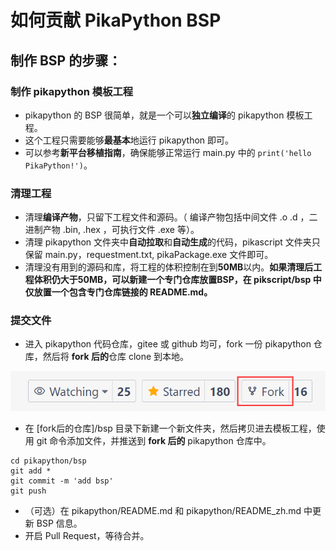 # 如何贡献 PikaPython BSP
## 制作 BSP 的步骤：
### 制作 pikapython 模板工程
- pikapython 的 BSP 很简单，就是一个可以**独立编译**的 pikapython 模板工程。
- 这个工程只需要能够**最基本**地运行 pikapython 即可。
- 可以参考**新平台移植指南**，确保能够正常运行 main.py 中的 `print('hello PikaPython!')`。
### 清理工程
- 清理**编译产物**，只留下工程文件和源码。（ 编译产物包括中间文件 .o .d ，二进制产物 .bin, .hex ，可执行文件 .exe 等）。
- 清理 pikapython 文件夹中**自动拉取**和**自动生成**的代码，pikascript 文件夹只保留 main.py，requestment.txt, pikaPackage.exe 文件即可。
- 清理没有用到的源码和库，将工程的体积控制在到**50MB**以内。**如果清理后工程体积仍大于50MB，可以新建一个专门仓库放置BSP，在 pikscript/bsp 中仅放置一个包含专门仓库链接的 README.md。**
### 提交文件
- 进入 pikapython 代码仓库，gitee 或 github 均可，fork 一份 pikapython 仓库，然后将 **fork 后的**仓库 clone 到本地。

![](assets/1638664526181-09b00c29-fc72-429a-bb99-3f009eae141e.png)

- 在 [fork后的仓库]/bsp 目录下新建一个新文件夹，然后拷贝进去模板工程，使用 git 命令添加文件，并推送到 **fork 后的** pikapython 仓库中。
   
```shell
cd pikapython/bsp
git add *
git commit -m 'add bsp'
git push
```


- （可选）在 pikapython/README.md 和 pikapython/README_zh.md 中更新 BSP 信息。
- 开启 Pull Request，等待合并。

